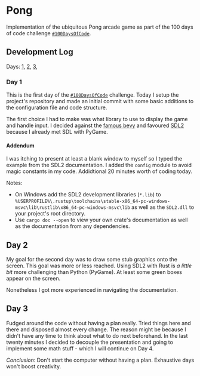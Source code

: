 # Pong

Implementation of the ubiquitous Pong arcade game as part of the 100 days of
code challenge [`#100DaysOfCode`][HDOC].

## Development Log

Days:
[1](#day-1),
[2](#day-2),
[3](#day-3),

### Day 1

This is the first day of the [`#100DaysOfCode`][HDOC] challenge. Today I setup the project's repository and made an initial commit with some basic additions to the configuration file and code structure.

The first choice I had to make was what library to use to display the game and handle input. I decided against the [famous bevy](BEVY) and favoured [SDL2](SDL2) because I already met SDL with PyGame.

[HDOC]: https://100daysofcode.com "#100DaysOfCode"
[REPO]: https://github.com/bwbg/pong-rs.git "Project's Repository"
[BEVY]: https://bevyengine.org/ "Bevy Game Engine"
[SDL2]: https://libsdl.org/ "Simple DirectMedia Layer"

#### Addendum

I was itching to present at least a blank window to myself so I typed the example from the SDL2 documentation. I added the `config` module to avoid magic constants in my code. Addidtional 20 minutes worth of coding today.

Notes:

- On Windows add the SDL2 development libraries (`*.lib`) to `%USERPROFILE%\.rustup\toolchains\stable-x86_64-pc-windows-msvc\lib\rustlib\x86_64-pc-windows-msvc\lib` as well as the `SDL2.dll` to your project's root directory.
- Use `cargo doc --open` to view your own crate's documentation as well as the documentation from any dependencies.

## Day 2

My goal for the second day was to draw some stub graphics onto the screen. This goal was more or less reached. Using SDL2 with Rust is *a little bit* more challenging than Python (PyGame). At least some green boxes appear on the screen.

Nonetheless I got more experienced in navigating the documentation.

## Day 3

Fudged around the code without having a plan really. Tried things here and there and disposed almost every change. The reason might be because I didn't have any time to think about what to do next beforehand. In the last twenty minutes I decided to decouple the presentation and going to implement some math stuff - which I will continue on Day 4.

*Conclusion*: Don't start the computer without having a plan. Exhaustive days won't boost creativity.
